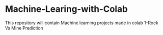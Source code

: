 # Machine-Learing-with-Colab
This repository will contain Machine learning projects made in colab
1-Rock Vs Mine Prediction
